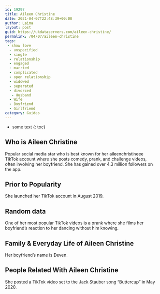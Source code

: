 ```yaml
---
id: 19297
title: Aileen Christine
date: 2021-04-07T22:48:39+00:00
author: Laima
layout: post
guid: https://ukdataservers.com/aileen-christine/
permalink: /04/07/aileen-christine
tags:
 - show love
  - unspecified
  - single
  - relationship
  - engaged
  - married
  - complicated
  - open relationship
  - widowed
  - separated
  - divorced
   - Husband
  - Wife
  - Boyfriend
  - Girlfriend
category: Guides
---
```


* some text
{: toc}


## Who is Aileen Christine
                  
                  
                  
Popular social media star who is best known for her aileenchristineee TikTok account where she posts comedy, prank, and challenge videos, often involving her boyfriend. She has gained over 4.3 million followers on the app. 
                  
              
            
              
            
                
                
                
## Prior to Popularity
                  
                  
                  
She launched her TikTok account in August 2019.
                  
              
            
              
            
                
                
                
## Random data
                  
                  
                  
One of her most popular TikTok videos is a prank where she films her boyfriend&#8217;s reaction to her dancing without him knowing. 
                  
              
            
              
            
                
                
                
## Family & Everyday Life of Aileen Christine
                  
                  
                  
Her boyfriend&#8217;s name is Deven. 
                  
              
            
              
            
                
                
                
## People Related With Aileen Christine
                  
                  
                  
She posted a TikTok video set to the Jack Stauber song &#8220;Buttercup&#8221; in May 2020. 
                  
              
            
              
            
                
              
            
              
              
            
            
              
            
          
          
          